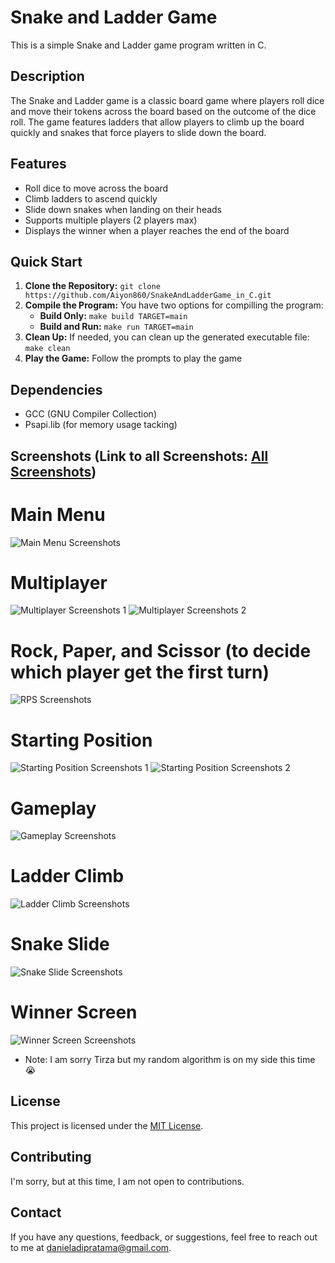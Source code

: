 # Snake and Ladder Game
This is a simple Snake and Ladder game program written in C.

## Description
The Snake and Ladder game is a classic board game where players roll dice and move their tokens across the board based on the outcome of the dice roll. The game features ladders that allow players to climb up the board quickly and snakes that force players to slide down the board.

## Features
- Roll dice to move across the board
- Climb ladders to ascend quickly
- Slide down snakes when landing on their heads
- Supports multiple players (2 players max)
- Displays the winner when a player reaches the end of the board

## Quick Start
1. **Clone the Repository:** `git clone https://github.com/Aiyon860/SnakeAndLadderGame_in_C.git`
2. **Compile the Program:**
    You have two options for compilling the program:
    - **Build Only:** `make build TARGET=main`
    - **Build and Run:** `make run TARGET=main`
3. **Clean Up:** If needed, you can clean up the generated executable file: `make clean`
5. **Play the Game:**
    Follow the prompts to play the game

## Dependencies
- GCC (GNU Compiler Collection)
- Psapi.lib (for memory usage tacking)

## Screenshots (Link to all Screenshots: [All Screenshots](https://imgur.com/a/zHfTe7Y))
# Main Menu
![Main Menu Screenshots](https://imgur.com/7Ik5MNV)

# Multiplayer
![Multiplayer Screenshots 1](https://imgur.com/0SRsa9z)
![Multiplayer Screenshots 2](https://imgur.com/ejdnfyK)

# Rock, Paper, and Scissor (to decide which player get the first turn)
![RPS Screenshots](https://imgur.com/4ozpWg7)

# Starting Position
![Starting Position Screenshots 1](https://imgur.com/ppWUELb)
![Starting Position Screenshots 2](https://imgur.com/hANNsJ4)

# Gameplay
![Gameplay Screenshots](https://imgur.com/Vvrkk41)

# Ladder Climb
![Ladder Climb Screenshots](https://imgur.com/ttwrnVC)

# Snake Slide
![Snake Slide Screenshots](https://imgur.com/N4JNRHS)

# Winner Screen
![Winner Screen Screenshots](https://imgur.com/9pbxs05)
- Note: I am sorry Tirza but my random algorithm is on my side this time :sob:

## License
This project is licensed under the [MIT License](https://www.mit.edu/~amini/LICENSE.md).

## Contributing
I'm sorry, but at this time, I am not open to contributions.

## Contact
If you have any questions, feedback, or suggestions, feel free to reach out to me at danieladipratama@gmail.com.
